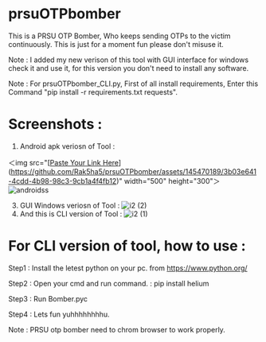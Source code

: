 # prsuOTPbomber
This is a PRSU OTP Bomber, Who keeps sending OTPs to the victim continuously. This is just for a moment fun please don't misuse it.

Note : I added my new verison of this tool with GUI interface for windows check it and use it, for this version you don't need to install any software.

Note : For prsuOTPbomber_CLI.py, First of all install requirements, Enter this Command "pip install -r requirements.txt requests".
# Screenshots :
1) Android apk veriosn of Tool :

＜img src="[[Paste Your Link Here](https://github.com/Rak5ha5/prsuOTPbomber/assets/145470189/3b03e641-4cdd-4b98-98c3-9cb1a4f4fb12)](https://github.com/Rak5ha5/prsuOTPbomber/assets/145470189/3b03e641-4cdd-4b98-98c3-9cb1a4f4fb12)" width="500" height="300"＞
![androidss](https://github.com/Rak5ha5/prsuOTPbomber/assets/145470189/3b03e641-4cdd-4b98-98c3-9cb1a4f4fb12)


3) GUI Windows veriosn of Tool : 
![i2 (2)](https://github.com/Rak5ha5/prsuOTPbomber/assets/145470189/762e7345-704f-4145-aa67-cfafb8d5a3dd)
4) And this is CLI version of Tool : 
![i2 (1)](https://github.com/Rak5ha5/prsuOTPbomber/assets/145470189/7bb5b069-2b74-4893-a9cd-0745f018ac29)
# For CLI version of tool, how to use : 
Step1 : Install the letest python on your pc. 
        from https://www.python.org/
        
Step2 : Open your cmd and run command. 
      : pip install helium
      
Step3 : Run Bomber.pyc 

Step4 : Lets fun yuhhhhhhhhu.

Note : PRSU otp bomber need to chrom browser to work properly. 
